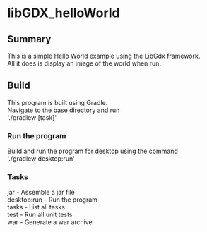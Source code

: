 # libGDX_helloWorld

## Summary
This is a simple Hello World example using the LibGdx framework. <br>
All it does is display an image of the world when run.

## Build
This program is built using Gradle. <br>
Navigate to the base directory and run <br>
'./gradlew [task]' <br>

### Run the program
Build and run the program for desktop using the command <br>
'./gradlew desktop:run'

### Tasks
jar - Assemble a jar file <br>
desktop:run - Run the program <br>
tasks - List all tasks <br>
test - Run all unit tests<br>
war - Generate a war archive